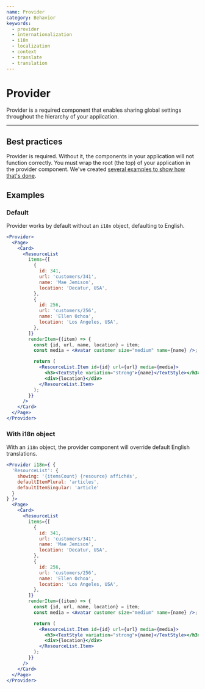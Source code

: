 ```yaml
---
name: Provider
category: Behavior
keywords:
  - provider
  - internationalization
  - i18n
  - localization
  - context
  - translate
  - translation
---
```


# Provider

Provider is a required component that enables sharing global settings throughout the hierarchy of your application.

---

## Best practices

Provider is required. Without it, the components in your application will not function correctly. You must wrap the root (the top) of your application in the provider component. We've created [several examples to show how that's done](https://github.com/Shopify/polaris/blob/master/examples/README.md).

## Examples

### Default

Provider works by default without an `i18n` object, defaulting to English.

```jsx
<Provider>
  <Page>
    <Card>
      <ResourceList
        items={[
          {
            id: 341,
            url: 'customers/341',
            name: 'Mae Jemison',
            location: 'Decatur, USA',
          },
          {
            id: 256,
            url: 'customers/256',
            name: 'Ellen Ochoa',
            location: 'Los Angeles, USA',
          },
        ]}
        renderItem={(item) => {
          const {id, url, name, location} = item;
          const media = <Avatar customer size="medium" name={name} />;

          return (
            <ResourceList.Item id={id} url={url} media={media}>
              <h3><TextStyle variation="strong">{name}</TextStyle></h3>
              <div>{location}</div>
            </ResourceList.Item>
          );
        }}
      />
    </Card>
  </Page>
</Provider>
```

### With i18n object

With an `i18n` object, the provider component will override default English translations.

```jsx
<Provider i18n={ {
  'ResourceList': {
    showing: '{itemsCount} {resource} affichés',
    defaultItemPlural: 'articles',
    defaultItemSingular: 'article'
  }
} }>
  <Page>
    <Card>
      <ResourceList
        items={[
          {
            id: 341,
            url: 'customers/341',
            name: 'Mae Jemison',
            location: 'Decatur, USA',
          },
          {
            id: 256,
            url: 'customers/256',
            name: 'Ellen Ochoa',
            location: 'Los Angeles, USA',
          },
        ]}
        renderItem={(item) => {
          const {id, url, name, location} = item;
          const media = <Avatar customer size="medium" name={name} />;

          return (
            <ResourceList.Item id={id} url={url} media={media}>
              <h3><TextStyle variation="strong">{name}</TextStyle></h3>
              <div>{location}</div>
            </ResourceList.Item>
          );
        }}
      />
    </Card>
  </Page>
</Provider>
```
